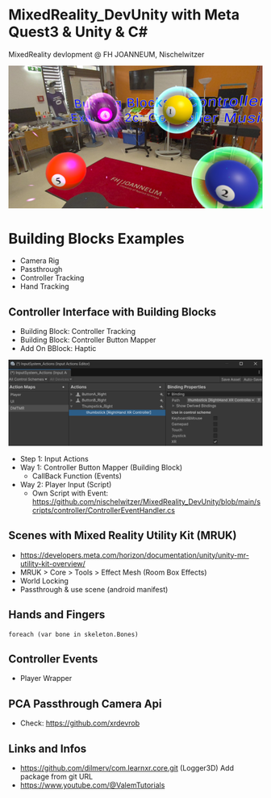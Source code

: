 # MixedReality_DevUnity with Meta  Quest3 & Unity & C#

MixedReality devlopment @ FH JOANNEUM, Nischelwitzer 

<img src="./pics/ball_music.jpg" widht="500">

# Building Blocks Examples

* Camera Rig
* Passthrough
* Controller Tracking
* Hand Tracking

## Controller Interface with Building Blocks

* Building Block: Controller Tracking
* Building Block: Controller Button Mapper
* Add On BBlock: Haptic
  
<img src="./pics/inputActions.png" widht="500">

* Step 1: Input Actions
* Way 1: Controller Button Mapper (Building Block) 
  * CallBack Function (Events) 
* Way 2: Player Input (Script)
  * Own Script with Event: https://github.com/nischelwitzer/MixedReality_DevUnity/blob/main/scripts/controller/ControllerEventHandler.cs

## Scenes with Mixed Reality Utility Kit (MRUK)

* https://developers.meta.com/horizon/documentation/unity/unity-mr-utility-kit-overview/
* MRUK > Core > Tools > Effect Mesh (Room Box Effects)
* World Locking
* Passthrough & use scene (android manifest) 

## Hands and Fingers

```
foreach (var bone in skeleton.Bones)
```

## Controller Events

* Player Wrapper

## PCA Passthrough Camera Api

* Check: https://github.com/xrdevrob

## Links and Infos

* https://github.com/dilmerv/com.learnxr.core.git (Logger3D) Add package from git URL
* https://www.youtube.com/@ValemTutorials 
